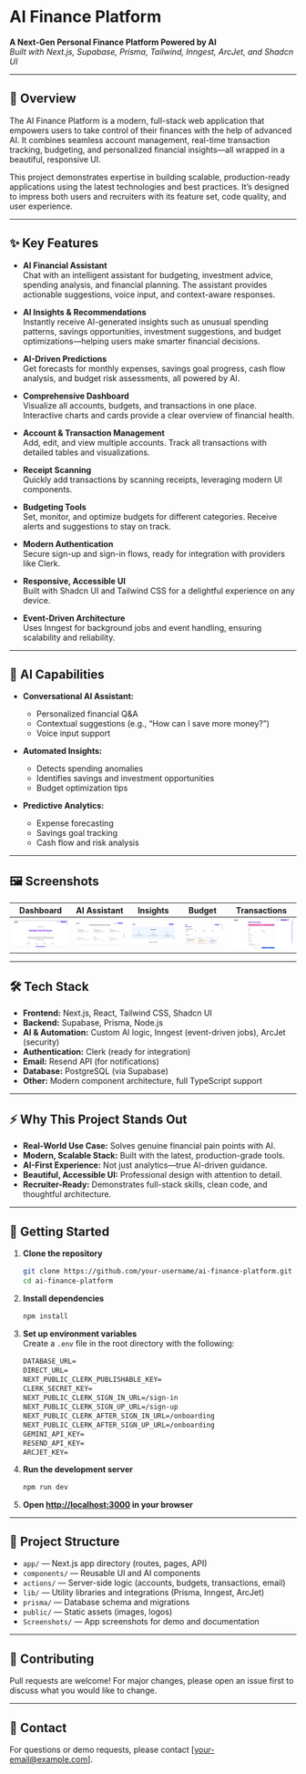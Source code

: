 # AI Finance Platform

**A Next-Gen Personal Finance Platform Powered by AI**  
_Built with Next.js, Supabase, Prisma, Tailwind, Inngest, ArcJet, and Shadcn UI_

---

## 🚀 Overview

The AI Finance Platform is a modern, full-stack web application that empowers users to take control of their finances with the help of advanced AI. It combines seamless account management, real-time transaction tracking, budgeting, and personalized financial insights—all wrapped in a beautiful, responsive UI.

This project demonstrates expertise in building scalable, production-ready applications using the latest technologies and best practices. It’s designed to impress both users and recruiters with its feature set, code quality, and user experience.

---

## ✨ Key Features

- **AI Financial Assistant**  
  Chat with an intelligent assistant for budgeting, investment advice, spending analysis, and financial planning. The assistant provides actionable suggestions, voice input, and context-aware responses.

- **AI Insights & Recommendations**  
  Instantly receive AI-generated insights such as unusual spending patterns, savings opportunities, investment suggestions, and budget optimizations—helping users make smarter financial decisions.

- **AI-Driven Predictions**  
  Get forecasts for monthly expenses, savings goal progress, cash flow analysis, and budget risk assessments, all powered by AI.

- **Comprehensive Dashboard**  
  Visualize all accounts, budgets, and transactions in one place. Interactive charts and cards provide a clear overview of financial health.

- **Account & Transaction Management**  
  Add, edit, and view multiple accounts. Track all transactions with detailed tables and visualizations.

- **Receipt Scanning**  
  Quickly add transactions by scanning receipts, leveraging modern UI components.

- **Budgeting Tools**  
  Set, monitor, and optimize budgets for different categories. Receive alerts and suggestions to stay on track.

- **Modern Authentication**  
  Secure sign-up and sign-in flows, ready for integration with providers like Clerk.

- **Responsive, Accessible UI**  
  Built with Shadcn UI and Tailwind CSS for a delightful experience on any device.

- **Event-Driven Architecture**  
  Uses Inngest for background jobs and event handling, ensuring scalability and reliability.

---

## 🧠 AI Capabilities

- **Conversational AI Assistant:**

  - Personalized financial Q&A
  - Contextual suggestions (e.g., “How can I save more money?”)
  - Voice input support

- **Automated Insights:**

  - Detects spending anomalies
  - Identifies savings and investment opportunities
  - Budget optimization tips

- **Predictive Analytics:**
  - Expense forecasting
  - Savings goal tracking
  - Cash flow and risk analysis

---

## 🖼️ Screenshots

| Dashboard                                                      | AI Assistant                                                      | Insights                                                      | Budget                                                      | Transactions                                                      |
| -------------------------------------------------------------- | ----------------------------------------------------------------- | ------------------------------------------------------------- | ----------------------------------------------------------- | ----------------------------------------------------------------- |
| ![Dashboard](Screenshots/Screenshot%202025-07-12%20184910.png) | ![AI Assistant](Screenshots/Screenshot%202025-07-12%20184935.png) | ![Insights](Screenshots/Screenshot%202025-07-12%20184953.png) | ![Budget](Screenshots/Screenshot%202025-07-12%20200503.png) | ![Transactions](Screenshots/Screenshot%202025-07-12%20200545.png) |

---

## 🛠️ Tech Stack

- **Frontend:** Next.js, React, Tailwind CSS, Shadcn UI
- **Backend:** Supabase, Prisma, Node.js
- **AI & Automation:** Custom AI logic, Inngest (event-driven jobs), ArcJet (security)
- **Authentication:** Clerk (ready for integration)
- **Email:** Resend API (for notifications)
- **Database:** PostgreSQL (via Supabase)
- **Other:** Modern component architecture, full TypeScript support

---

## ⚡ Why This Project Stands Out

- **Real-World Use Case:** Solves genuine financial pain points with AI.
- **Modern, Scalable Stack:** Built with the latest, production-grade tools.
- **AI-First Experience:** Not just analytics—true AI-driven guidance.
- **Beautiful, Accessible UI:** Professional design with attention to detail.
- **Recruiter-Ready:** Demonstrates full-stack skills, clean code, and thoughtful architecture.

---

## 🏁 Getting Started

1. **Clone the repository**

   ```bash
   git clone https://github.com/your-username/ai-finance-platform.git
   cd ai-finance-platform
   ```

2. **Install dependencies**

   ```bash
   npm install
   ```

3. **Set up environment variables**  
   Create a `.env` file in the root directory with the following:

   ```
   DATABASE_URL=
   DIRECT_URL=
   NEXT_PUBLIC_CLERK_PUBLISHABLE_KEY=
   CLERK_SECRET_KEY=
   NEXT_PUBLIC_CLERK_SIGN_IN_URL=/sign-in
   NEXT_PUBLIC_CLERK_SIGN_UP_URL=/sign-up
   NEXT_PUBLIC_CLERK_AFTER_SIGN_IN_URL=/onboarding
   NEXT_PUBLIC_CLERK_AFTER_SIGN_UP_URL=/onboarding
   GEMINI_API_KEY=
   RESEND_API_KEY=
   ARCJET_KEY=
   ```

4. **Run the development server**

   ```bash
   npm run dev
   ```

5. **Open [http://localhost:3000](http://localhost:3000) in your browser**

---

## 📂 Project Structure

- `app/` — Next.js app directory (routes, pages, API)
- `components/` — Reusable UI and AI components
- `actions/` — Server-side logic (accounts, budgets, transactions, email)
- `lib/` — Utility libraries and integrations (Prisma, Inngest, ArcJet)
- `prisma/` — Database schema and migrations
- `public/` — Static assets (images, logos)
- `Screenshots/` — App screenshots for demo and documentation

---

## 🙌 Contributing

Pull requests are welcome! For major changes, please open an issue first to discuss what you would like to change.

---

## 📧 Contact

For questions or demo requests, please contact [your-email@example.com].
